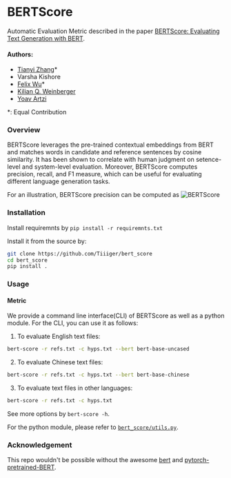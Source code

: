 # BERTScore
Automatic Evaluation Metric described in the paper [BERTScore: Evaluating Text Generation with BERT](https://arxiv.org/abs/1904.09675).

#### Authors:
* [Tianyi Zhang](https://scholar.google.com/citations?user=OI0HSa0AAAAJ&hl=en)*
* Varsha Kishore
* [Felix Wu](https://scholar.google.com.tw/citations?user=sNL8SSoAAAAJ&hl=en)*
* [Kilian Q. Weinberger](http://kilian.cs.cornell.edu/index.html)
* [Yoav Artzi](https://yoavartzi.com/)

*: Equal Contribution

### Overview
BERTScore leverages the pre-trained contextual embeddings from BERT and matches
words in candidate and reference sentences by cosine similarity.
It has been shown to correlate with human judgment on setence-level and
system-level evaluation.
Moreover, BERTScore computes precision, recall, and F1 measure, which can be
useful for evaluating different language generation tasks.

For an illustration, BERTScore precision can be computed as
![](https://github.com/Tiiiger/bert_score/blob/master/bert_score.png "BERTScore")

### Installation

Install requiremnts by `pip install -r requiremnts.txt`

Install it from the source by:
```sh
git clone https://github.com/Tiiiger/bert_score
cd bert_score
pip install .
```

### Usage

#### Metric
We provide a command line interface(CLI) of BERTScore as well as a python module. 
For the CLI, you can use it as follows:
1. To evaluate English text files:

```sh
bert-score -r refs.txt -c hyps.txt --bert bert-base-uncased 
```
2. To evaluate Chinese text files:

```sh
bert-score -r refs.txt -c hyps.txt --bert bert-base-chinese
```
3. To evaluate text files in other languages:

```sh
bert-score -r refs.txt -c hyps.txt
```
See more options by `bert-score -h`.

For the python module, please refer to [`bert_score/utils.py`](https://github.com/Tiiiger/bert_score/blob/master/bert_score/utils.py).

<!---
#### Visualization
Because BERTScore measure sentence similarity by accumulating word similarites,
we can visualize it easily.
--->
<!---
Below is an example where we visualize the pairwise cosine similarity of words
in the reference and candidate sentences.
--->
<!-- ![]() -->

### Acknowledgement
This repo wouldn't be possible without the awesome [bert](https://github.com/google-research/bert) and [pytorch-pretrained-BERT](https://github.com/huggingface/pytorch-pretrained-BERT).
